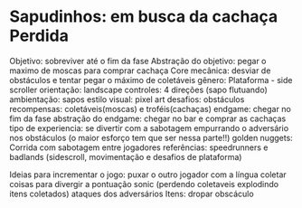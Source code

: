 # Sapudinhos: em busca da cachaça Perdida

Objetivo: sobreviver até o fim da fase
Abstração do objetivo: pegar o maximo de moscas para comprar cachaça
Core mecânica: desviar de obstáculos e tentar pegar o máximo de coletáveis
gênero: Plataforma - side scroller
orientação: landscape
controles: 4 direções (sapo flutuando)
ambientação: sapos 
estilo visual: pixel art
desafios: obstáculos 
recompensas: coletáveis(moscas) e troféis(cachaças) 
endgame:  chegar no fim da fase 
abstração do endgame: chegar no bar e comprar as cachaças
tipo de experiencia: se divertir com a sabotagem empurrando o adversário nos obstáculos (o maior esforço tem que ser nessa parte!!)
golden nuggets: Corrida com sabotagem entre jogadores
referências: speedrunners e badlands (sidescroll, movimentação e desafios de plataforma)

Ideias para incrementar o jogo: 
puxar o outro jogador com a língua
coletar coisas para divergir a pontuação
sonic (perdendo coletaveis explodindo itens coletados)
ataques dos adversários
Itens: dropar obscáculo 
